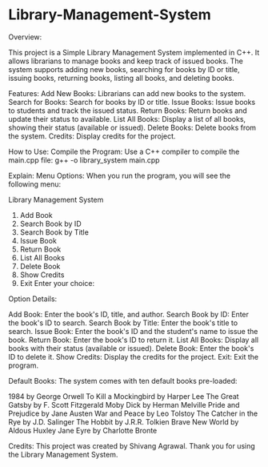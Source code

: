 # Library-Management-System


Overview:

This project is a Simple Library Management System implemented in C++. It allows librarians to manage books and keep track of issued books. The system supports adding new books, searching for books by ID or title, issuing books, returning books, listing all books, and deleting books.

Features:
Add New Books: Librarians can add new books to the system.
Search for Books: Search for books by ID or title.
Issue Books: Issue books to students and track the issued status.
Return Books: Return books and update their status to available.
List All Books: Display a list of all books, showing their status (available or issued).
Delete Books: Delete books from the system.
Credits: Display credits for the project.


How to Use:
Compile the Program:
Use a C++ compiler to compile the main.cpp file:
g++ -o library_system main.cpp


Explain:
Menu Options:
When you run the program, you will see the following menu:

Library Management System
1. Add Book
2. Search Book by ID
3. Search Book by Title
4. Issue Book
5. Return Book
6. List All Books
7. Delete Book
8. Show Credits
9. Exit
Enter your choice: 

Option Details:

Add Book: Enter the book's ID, title, and author.
Search Book by ID: Enter the book's ID to search.
Search Book by Title: Enter the book's title to search.
Issue Book: Enter the book's ID and the student's name to issue the book.
Return Book: Enter the book's ID to return it.
List All Books: Display all books with their status (available or issued).
Delete Book: Enter the book's ID to delete it.
Show Credits: Display the credits for the project.
Exit: Exit the program.


Default Books:
The system comes with ten default books pre-loaded:

1984 by George Orwell
To Kill a Mockingbird by Harper Lee
The Great Gatsby by F. Scott Fitzgerald
Moby Dick by Herman Melville
Pride and Prejudice by Jane Austen
War and Peace by Leo Tolstoy
The Catcher in the Rye by J.D. Salinger
The Hobbit by J.R.R. Tolkien
Brave New World by Aldous Huxley
Jane Eyre by Charlotte Bronte



Credits:
This project was created by Shivang Agrawal. Thank you for using the Library Management System.
